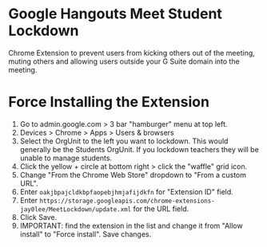 # Google Hangouts Meet Student Lockdown
Chrome Extension to prevent users from kicking others out of the meeting, muting others and allowing users outside your G Suite domain into the meeting.

# Force Installing the Extension
1. Go to admin.google.com > 3 bar "hamburger" menu at top left.
1. Devices > Chrome > Apps > Users & browsers
1. Select the OrgUnit to the left you want to lockdown. This would generally be the Students OrgUnit. If you lockdown teachers they will be unable to manage students.
1. Click the yellow + circle at bottom right > click the "waffle" grid icon.
1. Change "From the Chrome Web Store" dropdown to "From a custom URL".
1. Enter `oakjbpajcldkbpfaopebjhmjafijdkfn` for "Extension ID" field.
1. Enter `https://storage.googleapis.com/chrome-extensions-jay0lee/MeetLockdown/update.xml` for the URL field.
1. Click Save.
1. IMPORTANT: find the extension in the list and change it from "Allow install" to "Force install". Save changes.
